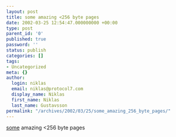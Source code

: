 ```yaml
---
layout: post
title: some amazing <256 byte pages
date: 2002-03-25 12:54:47.000000000 +00:00
type: post
parent_id: '0'
published: true
password: ''
status: publish
categories: []
tags:
- Uncategorized
meta: {}
author:
  login: niklas
  email: niklas@protocol7.com
  display_name: Niklas
  first_name: Niklas
  last_name: Gustavsson
permalink: "/archives/2002/03/25/some_amazing_256_byte_pages/"
---
```

[some](http://wildmag.de/compo.php) amazing \<256 byte pages

